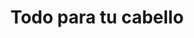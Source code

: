 ---
title: "Todo para tu cabello"
url: /nueva-gerona/todo-para-tu-cabello/
shop: suministros de peluquería
---